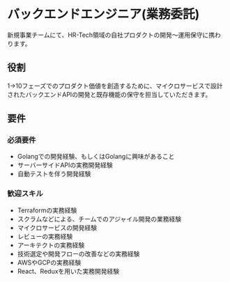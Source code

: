 # バックエンドエンジニア(業務委託)

新規事業チームにて、HR-Tech領域の自社プロダクトの開発〜運用保守に携わります。

## 役割

1->10フェーズでのプロダクト価値を創造するために、マイクロサービスで設計されたバックエンドAPIの開発と既存機能の保守を担当していただきます。

## 要件

### 必須要件

* Golangでの開発経験、もしくはGolangに興味があること
* サーバーサイドAPIの実務開発経験
* 自動テストを伴う開発経験

### 歓迎スキル

* Terraformの実務経験
* スクラムなどによる、チームでのアジャイル開発の業務経験
* マイクロサービスの開発経験
* レビューの実務経験
* アーキテクトの実務経験
* 技術選定や開発フローの改善などの実務経験
* AWSやGCPの実務経験
* React、Reduxを用いた実務開発経験
